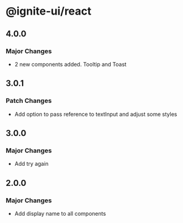 # @ignite-ui/react

## 4.0.0

### Major Changes

- 2 new components added. Tooltip and Toast

## 3.0.1

### Patch Changes

- Add option to pass reference to textInput and adjust some styles

## 3.0.0

### Major Changes

- Add try again

## 2.0.0

### Major Changes

- Add display name to all components
